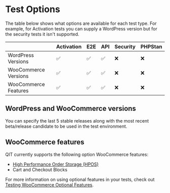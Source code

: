 # Test Options

The table below shows what options are available for each test type. For example, for Activation tests you can supply a WordPress version but for the security tests it isn't supported.

|                      | Activation | E2E | API | Security | PHPStan |
| -------------------- | ---------- | --- | --- | -------- | ------- |
| WordPress Versions   | ✅         | ✅  | ✅  | ❌       | ❌      |
| WooCommerce Versions | ✅         | ✅  | ✅  | ❌       | ❌      |
| WooCommerce Features | ✅         | ✅  | ✅  | ❌       | ❌      |

## WordPress and WooCommerce versions

You can specify the last 5 stable releases along with the most recent beta/release candidate to be used in the test environment.

## WooCommerce features

QIT currently supports the following option WooCommerce features:

- [High Performance Order Storage (HPOS)](https://developer.woocommerce.com/roadmap/high-performance-order-storage/)
- Cart and Checkout Blocks

For more information on using optional features in your tests, check out [Testing WooCommerce Optional Features](cli/running-tests?id=using-optional-features).
